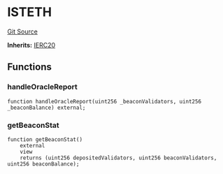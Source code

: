 # ISTETH
[Git Source](https://github.com/larrythecucumber321/protocol/blob/aabf2c9d4120808940fb3be9193cb66ea71ac351/contracts/plugins/assets/lido/ISTETH.sol)

**Inherits:**
[IERC20](/tools/docgen/src/contracts/plugins/mocks/vendor/EasyAuction.sol/interface.IERC20.md)


## Functions
### handleOracleReport


```solidity
function handleOracleReport(uint256 _beaconValidators, uint256 _beaconBalance) external;
```

### getBeaconStat


```solidity
function getBeaconStat()
    external
    view
    returns (uint256 depositedValidators, uint256 beaconValidators, uint256 beaconBalance);
```

